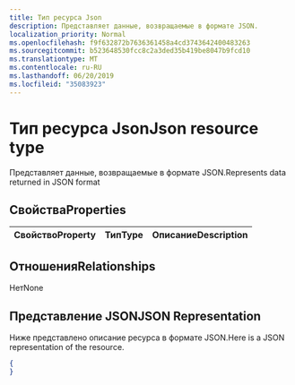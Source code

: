```yaml
---
title: Тип ресурса Json
description: Представляет данные, возвращаемые в формате JSON.
localization_priority: Normal
ms.openlocfilehash: f9f632872b7636361458a4cd3743642400483263
ms.sourcegitcommit: b523648530fcc8c2a3ded35b419be8047b9fcd10
ms.translationtype: MT
ms.contentlocale: ru-RU
ms.lasthandoff: 06/20/2019
ms.locfileid: "35083923"
---
```

# <a name="json-resource-type"></a><span data-ttu-id="24aeb-103">Тип ресурса Json</span><span class="sxs-lookup"><span data-stu-id="24aeb-103">Json resource type</span></span>

<span data-ttu-id="24aeb-104">Представляет данные, возвращаемые в формате JSON.</span><span class="sxs-lookup"><span data-stu-id="24aeb-104">Represents data returned in JSON format</span></span>
## <a name="properties"></a><span data-ttu-id="24aeb-105">Свойства</span><span class="sxs-lookup"><span data-stu-id="24aeb-105">Properties</span></span>
|<span data-ttu-id="24aeb-106">Свойство</span><span class="sxs-lookup"><span data-stu-id="24aeb-106">Property</span></span>|<span data-ttu-id="24aeb-107">Тип</span><span class="sxs-lookup"><span data-stu-id="24aeb-107">Type</span></span>|<span data-ttu-id="24aeb-108">Описание</span><span class="sxs-lookup"><span data-stu-id="24aeb-108">Description</span></span>|
|:---|:---|:---|

## <a name="relationships"></a><span data-ttu-id="24aeb-109">Отношения</span><span class="sxs-lookup"><span data-stu-id="24aeb-109">Relationships</span></span>
<span data-ttu-id="24aeb-110">Нет</span><span class="sxs-lookup"><span data-stu-id="24aeb-110">None</span></span>
## <a name="json-representation"></a><span data-ttu-id="24aeb-111">Представление JSON</span><span class="sxs-lookup"><span data-stu-id="24aeb-111">JSON Representation</span></span>
<span data-ttu-id="24aeb-112">Ниже представлено описание ресурса в формате JSON.</span><span class="sxs-lookup"><span data-stu-id="24aeb-112">Here is a JSON representation of the resource.</span></span>
<!--{
  "blockType": "resource",
  "@odata.type": "microsoft.graph.Json"
}-->
``` json
{
}
```



